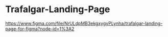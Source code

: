 # Trafalgar-Landing-Page
  https://www.figma.com/file/NrULdpMB3ekgxygyPLynha/trafalgar-landing-page-for-figma?node-id=1%3A2
